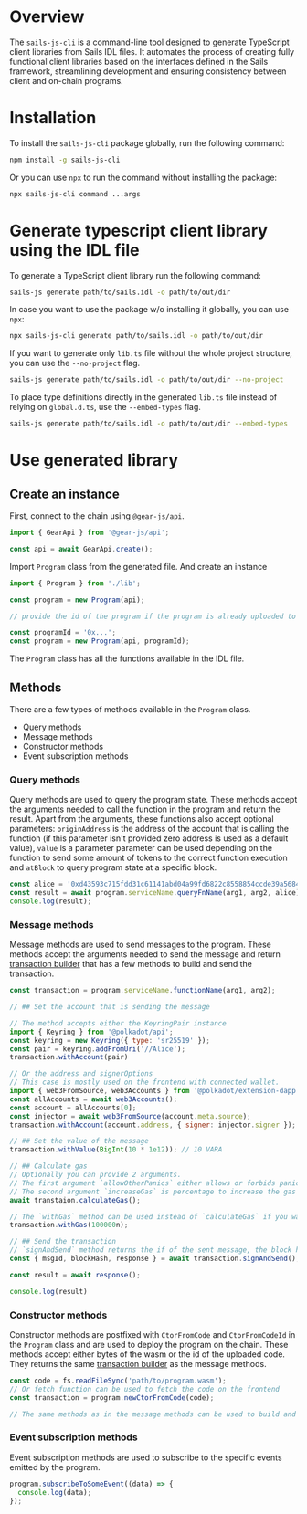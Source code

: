 # Overview
The `sails-js-cli` is a command-line tool designed to generate TypeScript client libraries from Sails IDL files. It automates the process of creating fully functional client libraries based on the interfaces defined in the Sails framework, streamlining development and ensuring consistency between client and on-chain programs.

# Installation
To install the `sails-js-cli` package globally, run the following command:

```bash
npm install -g sails-js-cli
```

Or you can use `npx` to run the command without installing the package:

```bash
npx sails-js-cli command ...args
```

# Generate typescript client library using the IDL file
To generate a TypeScript client library run the following command:

```bash
sails-js generate path/to/sails.idl -o path/to/out/dir
```

In case you want to use the package w/o installing it globally, you can use `npx`:

```bash
npx sails-js-cli generate path/to/sails.idl -o path/to/out/dir
```

If you want to generate only `lib.ts` file without the whole project structure, you can use the `--no-project` flag.

```bash
sails-js generate path/to/sails.idl -o path/to/out/dir --no-project
```

To place type definitions directly in the generated `lib.ts` file instead of relying on `global.d.ts`, use the `--embed-types` flag.

```bash
sails-js generate path/to/sails.idl -o path/to/out/dir --embed-types
```

# Use generated library

## Create an instance

First, connect to the chain using `@gear-js/api`.
```javascript
import { GearApi } from '@gear-js/api';

const api = await GearApi.create();
```

Import `Program` class from the generated file. And create an instance

```javascript
import { Program } from './lib';

const program = new Program(api);

// provide the id of the program if the program is already uploaded to the chain

const programId = '0x...';
const program = new Program(api, programId);
```

The `Program` class has all the functions available in the IDL file.


## Methods

There are a few types of methods available in the `Program` class.

- Query methods
- Message methods
- Constructor methods
- Event subscription methods

### Query methods
Query methods are used to query the program state.
These methods accept the arguments needed to call the function in the program and return the result. Apart from the arguments, these functions also accept optional parameters: `originAddress` is the address of the account that is calling the function (if this parameter isn't provided zero address is used as a default value), `value` is a parameter parameter can be used depending on the function to send some amount of tokens to the correct function execution and `atBlock` to query program state at a specific block.

```javascript
const alice = '0xd43593c715fdd31c61141abd04a99fd6822c8558854ccde39a5684e7a56da27d';
const result = await program.serviceName.queryFnName(arg1, arg2, alice);
console.log(result);
```

### Message methods
Message methods are used to send messages to the program.
These methods accept the arguments needed to send the message and return [transaction builder](../README.md#transaction-builder) that has a few methods to build and send the transaction.

```javascript
const transaction = program.serviceName.functionName(arg1, arg2);

// ## Set the account that is sending the message

// The method accepts either the KeyringPair instance
import { Keyring } from '@polkadot/api';
const keyring = new Keyring({ type: 'sr25519' });
const pair = keyring.addFromUri('//Alice');
transaction.withAccount(pair)

// Or the address and signerOptions
// This case is mostly used on the frontend with connected wallet.
import { web3FromSource, web3Accounts } from '@polkadot/extension-dapp';
const allAccounts = await web3Accounts();
const account = allAccounts[0];
const injector = await web3FromSource(account.meta.source);
transaction.withAccount(account.address, { signer: injector.signer });

// ## Set the value of the message
transaction.withValue(BigInt(10 * 1e12)); // 10 VARA

// ## Calculate gas
// Optionally you can provide 2 arguments.
// The first argument `allowOtherPanics` either allows or forbids panics in other programs to be triggered. It's set to `false` by default.
// The second argument `increaseGas` is percentage to increase the gas limit. It's set to `0` by default.
await transtaion.calculateGas();

// The `withGas` method can be used instead of `calculateGas` if you want to set the gas limit manually.
transaction.withGas(100000n);

// ## Send the transaction
// `signAndSend` method returns the if of the sent message, the block hash in which the message is included and `response` function that can be used to get the response from the program.
const { msgId, blockHash, response } = await transaction.signAndSend();

const result = await response();

console.log(result)
```

### Constructor methods
Constructor methods are postfixed with `CtorFromCode` and `CtorFromCodeId` in the `Program` class and are used to deploy the program on the chain.
These methods accept either bytes of the wasm or the id of the uploaded code.
They returns the same [transaction builder](../README.md#transaction-builder) as the message methods.

```javascript
const code = fs.readFileSync('path/to/program.wasm');
// Or fetch function can be used to fetch the code on the frontend
const transaction = program.newCtorFromCode(code);

// The same methods as in the message methods can be used to build and send the transaction
```

### Event subscription methods
Event subscription methods are used to subscribe to the specific events emitted by the program.

```javascript
program.subscribeToSomeEvent((data) => {
  console.log(data);
});
```
